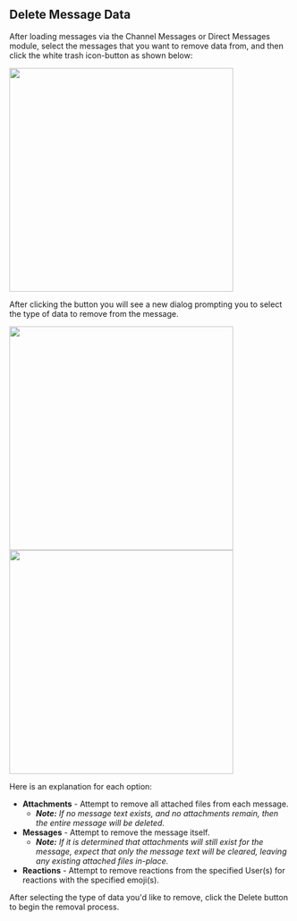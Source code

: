 ## Delete Message Data
After loading messages via the Channel Messages or Direct Messages module, select the messages that you want to remove data from, and then click the white trash icon-button as shown below:

<img width="400px" src="https://i.imgur.com/z527kt6.png">

After clicking the button you will see a new dialog prompting you to select the type of data to remove from the message.

<img width="400px" src="https://i.imgur.com/Z4Sk0oZ.png">

<img width="400px" src="https://i.imgur.com/EjSLRym.png">

Here is an explanation for each option:

 - **Attachments** - Attempt to remove all attached files from each message.
	 - ***Note:** If no message text exists, and no attachments remain, then the entire message will be deleted.*
- **Messages** - Attempt to remove the message itself.
	- ***Note:** If it is determined that attachments will still exist for the message, expect that only the message text will be cleared, leaving any existing attached files in-place.*
- **Reactions** - Attempt to remove reactions from the specified User(s) for reactions with the specified emoji(s).

After selecting the type of data you'd like to remove, click the Delete button to begin the removal process.
